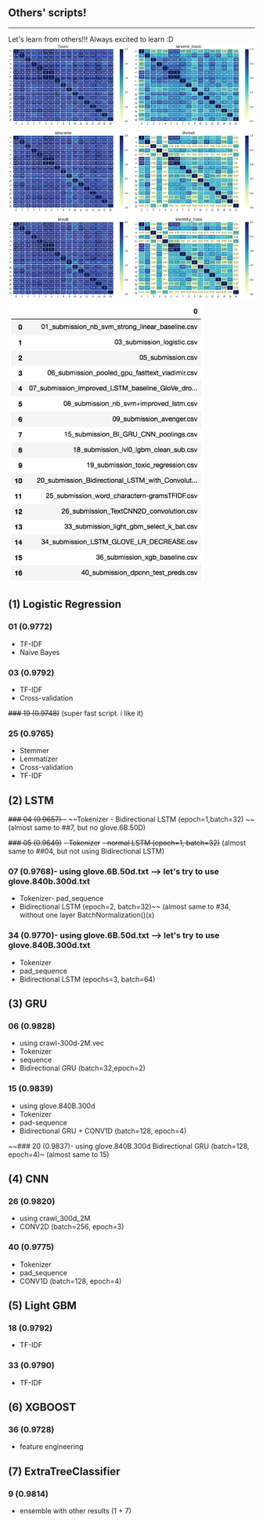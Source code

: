 ## Others' scripts!
_______

Let's learn from others!!! Always excited to learn :D
<img src="correlation.png">
<img src="filenumber.png" width="400">

## (1) Logistic Regression
### 01 (0.9772)
- TF-IDF
- Naive Bayes

### 03 (0.9792)
- TF-IDF
- Cross-validation

~~### 19 (0.9748)~~ (super fast script. i like it)

### 25 (0.9765)
- Stemmer
- Lemmatizer
- Cross-validation
- TF-IDF

## (2) LSTM
~~### 04 (0.9657) -~~
~~Tokenizer - Bidirectional LSTM (epoch=1,batch=32) ~~
(almost same to ##7, but no glove.6B.50D)

~~### 05 (0.9649)~~
~~- Tokenizer~~
~~- normal LSTM (epoch=1, batch=32)~~
(almost same to ##04, but not using Bidirectional LSTM)

### 07 (0.9768)- using glove.6B.50d.txt --> let's try to use glove.840b.300d.txt
- Tokenizer- pad_sequence
- Bidirectional LSTM (epoch=2, batch=32)~~
(almost same to #34, without one layer BatchNormalization()(x)

### 34 (0.9770)- using glove.6B.50d.txt --> let's try to use glove.840B.300d.txt
- Tokenizer
- pad_sequence
- Bidirectional LSTM (epochs=3, batch=64)

## (3) GRU
### 06 (0.9828)
- using crawl-300d-2M.vec
- Tokenizer
- sequence
- Bidirectional GRU (batch=32,epoch=2)

### 15 (0.9839)
- using glove.840B.300d
- Tokenizer
- pad-sequence
- Bidirectional GRU + CONV1D (batch=128, epoch=4)

~~### 20 (0.9837)- using glove.840B.300d Bidirectional GRU (batch=128, epoch=4)~
(almost same to 15)

## (4) CNN
### 26 (0.9820)
- using crawl_300d_2M
- CONV2D (batch=256, epoch=3)

### 40 (0.9775)
- Tokenizer
- pad_sequence
- CONV1D (batch=128, epoch=4)

## (5) Light GBM
### 18 (0.9792)
- TF-IDF

### 33 (0.9790)
- TF-IDF

## (6) XGBOOST
### 36 (0.9728)
- feature engineering

## (7) ExtraTreeClassifier
### 9 (0.9814)
- ensemble with other results (1 + 7)
